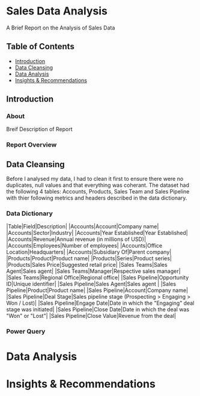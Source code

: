 # Sales Data Analysis
A Brief Report on the Analysis of Sales Data

## Table of Contents
- [Introduction](#Introduction)
- [Data Cleansing](#Data-Cleansing)
- [Data Analysis](#Data-Analysis)
- [Insights & Recommendations](#Insights-&-Recommendations)


## Introduction
### About
Breif Description of Report
### Report Overview

## Data Cleansing
Before I analysed my data, I had to clean it first to ensure there were no duplicates, null values and that everything was coherant. The dataset had the following 4 tables: Accounts, Products, Sales Team and Sales Pipeline with thier following metrics and headers described in the data dictionary.
### Data Dictionary
|Table|Field|Description|
|Accounts|Account|Company name|
|Accounts|Sector|Industry|
|Accounts|Year Established|Year Established|
|Accounts|Revenue|Annual revenue (in millions of USD)|
|Accounts|Employees|Number of employees|
|Accounts|Office Location|Headquarters|
|Accounts|Subsidiary Of|Parent company|
|Products|Product|Product name|
|Products|Series|Product series|
|Products|Sales Price|Suggested retail price|
|Sales Teams|Sales Agent|Sales agent|
|Sales Teams|Manager|Respective sales manager|
|Sales Teams|Regional Office|Regional office|
|Sales Pipeline|Opportunity ID|Unique identifier|
|Sales Pipeline|Sales Agent|Sales agent |
|Sales Pipeline|Product|Product name|
|Sales Pipeline|Account|Company name|
|Sales Pipeline|Deal Stage|Sales pipeline stage (Prospecting > Engaging > Won / Lost)|
|Sales Pipeline|Engage Date|Date in which the "Engaging" deal stage was initiated|
|Sales Pipeline|Close Date|Date in which the deal was "Won" or "Lost"|
|Sales Pipeline|Close Value|Revenue from the deal|

### Power Query


# Data Analysis
# Insights & Recommendations 
